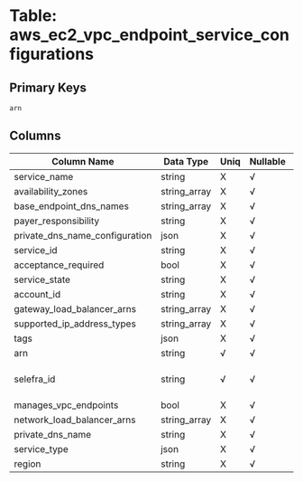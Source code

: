 # Table: aws_ec2_vpc_endpoint_service_configurations

## Primary Keys 

```
arn
```


## Columns 

|  Column Name   |  Data Type  | Uniq | Nullable | Description | 
|  ----  | ----  | ----  | ----  | ---- | 
| service_name | string | X | √ |  | 
| availability_zones | string_array | X | √ |  | 
| base_endpoint_dns_names | string_array | X | √ |  | 
| payer_responsibility | string | X | √ |  | 
| private_dns_name_configuration | json | X | √ |  | 
| service_id | string | X | √ |  | 
| acceptance_required | bool | X | √ |  | 
| service_state | string | X | √ |  | 
| account_id | string | X | √ |  | 
| gateway_load_balancer_arns | string_array | X | √ |  | 
| supported_ip_address_types | string_array | X | √ |  | 
| tags | json | X | √ |  | 
| arn | string | √ | √ |  | 
| selefra_id | string | √ | √ | primary keys value md5 | 
| manages_vpc_endpoints | bool | X | √ |  | 
| network_load_balancer_arns | string_array | X | √ |  | 
| private_dns_name | string | X | √ |  | 
| service_type | json | X | √ |  | 
| region | string | X | √ |  | 


